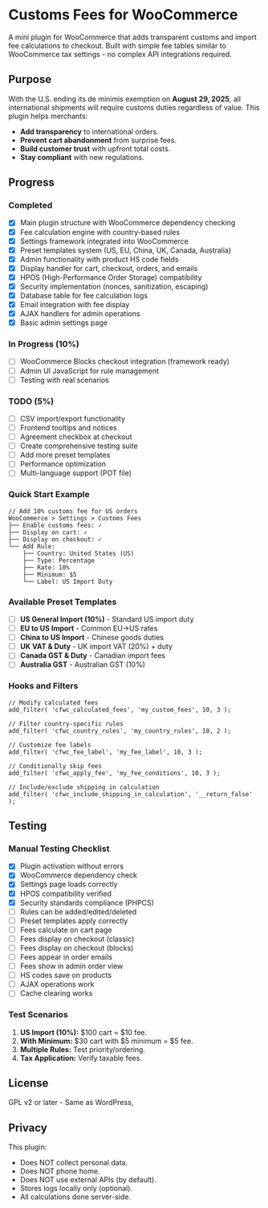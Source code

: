 # Customs Fees for WooCommerce

A mini plugin for WooCommerce that adds transparent customs and import fee calculations to checkout. Built with simple fee tables similar to WooCommerce tax settings - no complex API integrations required.

## Purpose

With the U.S. ending its de minimis exemption on **August 29, 2025**, all international shipments will require customs duties regardless of value. This plugin helps merchants:

- **Add transparency** to international orders.
- **Prevent cart abandonment** from surprise fees.
- **Build customer trust** with upfront total costs.
- **Stay compliant** with new regulations.

## Progress

### Completed

- [x] Main plugin structure with WooCommerce dependency checking
- [x] Fee calculation engine with country-based rules
- [x] Settings framework integrated into WooCommerce
- [x] Preset templates system (US, EU, China, UK, Canada, Australia)
- [x] Admin functionality with product HS code fields
- [x] Display handler for cart, checkout, orders, and emails
- [x] HPOS (High-Performance Order Storage) compatibility
- [x] Security implementation (nonces, sanitization, escaping)
- [x] Database table for fee calculation logs
- [x] Email integration with fee display
- [x] AJAX handlers for admin operations
- [x] Basic admin settings page

### In Progress (10%)

- [ ] WooCommerce Blocks checkout integration (framework ready)
- [ ] Admin UI JavaScript for rule management
- [ ] Testing with real scenarios

### TODO (5%)

- [ ] CSV import/export functionality
- [ ] Frontend tooltips and notices
- [ ] Agreement checkbox at checkout
- [ ] Create comprehensive testing suite
- [ ] Add more preset templates
- [ ] Performance optimization
- [ ] Multi-language support (POT file)

### Quick Start Example

```
// Add 10% customs fee for US orders
WooCommerce > Settings > Customs Fees
├── Enable customs fees: ✓
├── Display on cart: ✓
├── Display on checkout: ✓
└── Add Rule:
    ├── Country: United States (US)
    ├── Type: Percentage
    ├── Rate: 10%
    ├── Minimum: $5
    └── Label: US Import Duty
```

### Available Preset Templates

- [ ] **US General Import (10%)** - Standard US import duty
- [ ] **EU to US Import** - Common EU→US rates
- [ ] **China to US Import** - Chinese goods duties
- [ ] **UK VAT & Duty** - UK import VAT (20%) + duty
- [ ] **Canada GST & Duty** - Canadian import fees
- [ ] **Australia GST** - Australian GST (10%)

### Hooks and Filters

```
// Modify calculated fees
add_filter( 'cfwc_calculated_fees', 'my_custom_fees', 10, 3 );

// Filter country-specific rules
add_filter( 'cfwc_country_rules', 'my_country_rules', 10, 2 );

// Customize fee labels
add_filter( 'cfwc_fee_label', 'my_fee_label', 10, 3 );

// Conditionally skip fees
add_filter( 'cfwc_apply_fee', 'my_fee_conditions', 10, 3 );

// Include/exclude shipping in calculation
add_filter( 'cfwc_include_shipping_in_calculation', '__return_false' );
```

## Testing

### Manual Testing Checklist

- [x] Plugin activation without errors
- [x] WooCommerce dependency check
- [x] Settings page loads correctly
- [x] HPOS compatibility verified
- [x] Security standards compliance (PHPCS)
- [ ] Rules can be added/edited/deleted
- [ ] Preset templates apply correctly
- [ ] Fees calculate on cart page
- [ ] Fees display on checkout (classic)
- [ ] Fees display on checkout (blocks)
- [ ] Fees appear in order emails
- [ ] Fees show in admin order view
- [ ] HS codes save on products
- [ ] AJAX operations work
- [ ] Cache clearing works

### Test Scenarios

1. **US Import (10%):** $100 cart = $10 fee.
2. **With Minimum:** $30 cart with $5 minimum = $5 fee.
3. **Multiple Rules:** Test priority/ordering.
4. **Tax Application:** Verify taxable fees.

## License

GPL v2 or later - Same as WordPress,

## Privacy

This plugin:

- Does NOT collect personal data.
- Does NOT phone home.
- Does NOT use external APIs (by default).
- Stores logs locally only (optional).
- All calculations done server-side.
